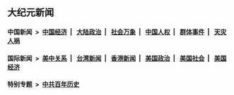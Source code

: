 ## 大纪元新闻

#### 中国新闻 &nbsp;>&nbsp; [中国经济](indexes/ncid283/README.md?10241245) &nbsp;| &nbsp; [大陆政治](indexes/ncid277/README.md?10241245) &nbsp;| &nbsp; [社会万象](indexes/ncid282/README.md?10241245) &nbsp;| &nbsp; [中国人权](indexes/ncid278/README.md?10241245) &nbsp;| &nbsp; [群体事件](indexes/ncid279/README.md?10241245) &nbsp;| &nbsp; [天灾人祸](indexes/ncid280/README.md?10241245)

#### 国际新闻 &nbsp;>&nbsp; [美中关系](indexes/nf1412576/README.md?10241245) &nbsp;| &nbsp; [台湾新闻](indexes/ncid1349361/README.md?10241245) &nbsp;| &nbsp; [香港新闻](indexes/ncid1349362/README.md?10241245) &nbsp;| &nbsp; [美国政治](indexes/ncid1078159/README.md?10241245) &nbsp;| &nbsp; [美国社会](indexes/ncid1078160/README.md?10241245) &nbsp;| &nbsp; [美国经济](indexes/ncid1078158/README.md?10241245)

#### 特别专题 &nbsp;>&nbsp; [中共百年历史](https://github.com/easy2view/epoch-special/blob/master/README.md?10241245)  
